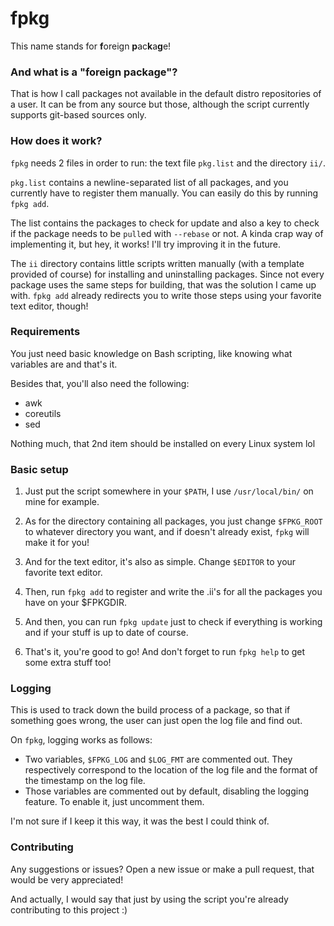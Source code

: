 # fpkg

This name stands for **f**oreign **p**ac**k**a**g**e!

### And what is a "foreign package"?

That is how I call packages not available in the default distro repositories of a user. It can be from any source but those, although the script currently supports git-based sources only.

### How does it work?

`fpkg` needs 2 files in order to run: the text file `pkg.list` and the directory `ii/`.

`pkg.list` contains a newline-separated list of all packages, and you currently have to register them manually. You can easily do this by running `fpkg add`.

The list contains the packages to check for update and also a key to check if the package needs to be `pull`ed with `--rebase` or not. A kinda crap way of implementing it, but hey, it works! I'll try improving it in the future.

The `ii` directory contains little scripts written manually (with a template provided of course) for installing and uninstalling packages. Since not every package uses the same steps for building, that was the solution I came up with. `fpkg add` already redirects you to write those steps using your favorite text editor, though!

### Requirements

You just need basic knowledge on Bash scripting, like knowing what variables are and that's it.

Besides that, you'll also need the following:

- awk
- coreutils
- sed

Nothing much, that 2nd item should be installed on every Linux system lol

### Basic setup

1. Just put the script somewhere in your `$PATH`, I use `/usr/local/bin/` on mine for example.

2. As for the directory containing all packages, you just change `$FPKG_ROOT` to whatever directory you want, and if doesn't already exist, `fpkg` will make it for you!

3. And for the text editor, it's also as simple. Change `$EDITOR` to your favorite text editor.

4. Then, run `fpkg add` to register and write the .ii's for all the packages you have on your $FPKGDIR.

5. And then, you can run `fpkg update` just to check if everything is working and if your stuff is up to date of course.

6. That's it, you're good to go! And don't forget to run `fpkg help` to get some extra stuff too!

### Logging

This is used to track down the build process of a package, so that if something goes wrong, the user can just open the log file and find out.

On `fpkg`, logging works as follows:

- Two variables, `$FPKG_LOG` and `$LOG_FMT` are commented out. They respectively correspond to the location of the log file and the format of the timestamp on
the log file.
- Those variables are commented out by default, disabling the logging feature. To enable it, just uncomment them.

I'm not sure if I keep it this way, it was the best I could think of.

### Contributing

Any suggestions or issues? Open a new issue or make a pull request, that would be very appreciated!

And actually, I would say that just by using the script you're already contributing to this project :)
